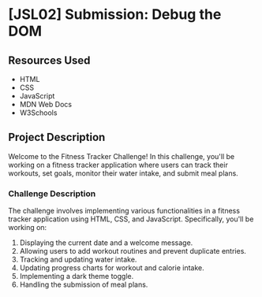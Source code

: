 # [JSL02] Submission: Debug the DOM

## Resources Used
- HTML
- CSS
- JavaScript
- MDN Web Docs
- W3Schools

## Project Description
Welcome to the Fitness Tracker Challenge! In this challenge, you'll be working on a fitness tracker application where users can track their workouts, set goals, monitor their water intake, and submit meal plans.

### Challenge Description
The challenge involves implementing various functionalities in a fitness tracker application using HTML, CSS, and JavaScript. Specifically, you'll be working on:

1. Displaying the current date and a welcome message.
2. Allowing users to add workout routines and prevent duplicate entries.
3. Tracking and updating water intake.
4. Updating progress charts for workout and calorie intake.
5. Implementing a dark theme toggle.
6. Handling the submission of meal plans.
